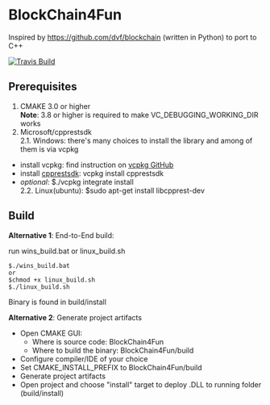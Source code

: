 # BlockChain4Fun
Inspired by https://github.com/dvf/blockchain (written in Python) to port to C++

[![Travis Build](https://travis-ci.org/chuongvhn/BlockChain4Fun.svg?branch=master)](https://travis-ci.org/chuongvhn/BlockChain4Fun)

## Prerequisites 

1. CMAKE 3.0 or higher  
**Note**: 3.8 or higher is required to make VC\_DEBUGGING\_WORKING_DIR works
2. Microsoft/cpprestsdk  
2.1. Windows: there's many choices to install the library and among of them is via vcpkg  
  * install vcpkg: find instruction on [vcpkg GitHub](https://github.com/Microsoft/vcpkg)
  * install [cpprestsdk](https://github.com/Microsoft/cpprestsdk): vcpkg install cpprestsdk
  * _optional_: $./vcpkg integrate install   
 2.2. Linux(ubuntu):  $sudo apt-get install libcpprest-dev 



## Build 

**Alternative 1**: End-to-End build:
 
 run wins_build.bat or linux_build.sh

```  
$./wins_build.bat  
or
$chmod +x linux_build.sh  
$./linux_build.sh
```   

 Binary is found in build/install
 
**Alternative 2**: Generate project artifacts

- Open CMAKE GUI:
	+ Where is source code: BlockChain4Fun
	+ Where to build the binary: BlockChain4Fun/build
- Configure compiler/IDE of your choice
- Set CMAKE_INSTALL_PREFIX to BlockChain4Fun/build
- Generate project artifacts
- Open project and choose "install" target to deploy .DLL to running folder (build/install)
 
